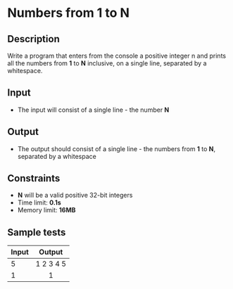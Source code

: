 # Numbers from 1 to N

## Description
Write a program that enters from the console a positive integer n and prints all the numbers from **1** to **N** inclusive, on a single line, separated by a whitespace.
## Input
- The input will consist of a single line - the number **N**

## Output
- The output should consist of a single line - the numbers from **1** to **N**, separated by a whitespace

## Constraints
- **N** will be a valid positive 32-bit integers
- Time limit: **0.1s**
- Memory limit: **16MB**

## Sample tests

|     Input      |     Output     |
|----------------|:--------------:|
|5               |1 2 3 4 5|
|1               |1|